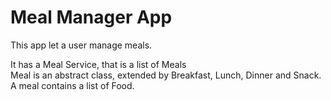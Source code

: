 # Meal Manager App
This app let a user manage meals.

It has a Meal Service, that is a list of Meals  
Meal is an abstract class, extended by Breakfast, Lunch, Dinner and Snack.  
A meal contains a list of Food.
